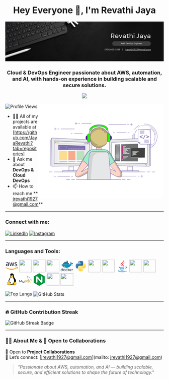 <h1 align="center">Hey Everyone 👋, I'm Revathi Jaya</h1>

<div align="center">
  <img src="https://github.com/JayaRevathi/JayaRevathi/blob/main/Banner.png" alt="AWS DevOps Engineer Banner">
</div>

<h3 align="center">
Cloud & DevOps Engineer passionate about AWS, automation, and AI, with hands-on experience in building scalable and secure solutions.
</h3>

<p align="center">
  <a href="https://www.linkedin.com/in/revathi-jaya/">
    <img src="https://img.shields.io/badge/LinkedIn-Revathi%20Jaya-blue?logo=linkedin&style=flat-square" />
  </a>
</p>

<img align="right" alt="Coding" width="400" src="https://raw.githubusercontent.com/devSouvik/devSouvik/master/gif3.gif">

<p align="left">
  <img src="https://komarev.com/ghpvc/?username=JayaRevathi&label=Profile%20views&color=0e75b6&style=flat" alt="Profile Views" />
</p>

- 👨‍💻 All of my projects are available at [https://github.com/JayaRevathi?tab=repositories] 
- 💬 Ask me about **DevOps & Cloud DevOps**  
- 📫 How to reach me ** jrevathi1927@gmail.com**

---

<h3 align="left">Connect with me:</h3>
<p align="left">
  <a href="linkedin.com/in/revathi-jaya" target="blank"><img align="center" src="https://raw.githubusercontent.com/rahuldkjain/github-profile-readme-generator/master/src/images/icons/Social/linked-in-alt.svg" alt="LinkedIn" height="30" width="40" /></a>
  <a href="https://instagram.com/revthi_jaya" target="blank"><img align="center" src="https://raw.githubusercontent.com/rahuldkjain/github-profile-readme-generator/master/src/images/icons/Social/instagram.svg" alt="Instagram" height="30" width="40" /></a>
</p>

---

<h3 align="left">Languages and Tools:</h3>
<p align="left">
  <img src="https://raw.githubusercontent.com/devicons/devicon/master/icons/amazonwebservices/amazonwebservices-original-wordmark.svg" width="40" height="40"/>
  <img src="https://www.vectorlogo.zone/logos/microsoft_azure/microsoft_azure-icon.svg" width="40" height="40"/>
  <img src="https://www.vectorlogo.zone/logos/gnu_bash/gnu_bash-icon.svg" width="40" height="40"/>
  <img src="https://www.vectorlogo.zone/logos/circleci/circleci-icon.svg" width="40" height="40"/>
  <img src="https://raw.githubusercontent.com/devicons/devicon/master/icons/docker/docker-original-wordmark.svg" width="40" height="40"/>
  <img src="https://raw.githubusercontent.com/devicons/devicon/master/icons/python/python-original.svg" width="40" height="40"/>
  <img src="https://www.vectorlogo.zone/logos/git-scm/git-scm-icon.svg" width="40" height="40"/>
  <img src="https://www.vectorlogo.zone/logos/grafana/grafana-icon.svg" width="40" height="40"/>
  <img src="https://raw.githubusercontent.com/devicons/devicon/master/icons/java/java-original.svg" width="40" height="40"/>
  <img src="https://www.vectorlogo.zone/logos/jenkins/jenkins-icon.svg" width="40" height="40"/>
  <img src="https://www.vectorlogo.zone/logos/kubernetes/kubernetes-icon.svg" width="40" height="40"/>
  <img src="https://raw.githubusercontent.com/devicons/devicon/master/icons/linux/linux-original.svg" width="40" height="40"/>
  <img src="https://raw.githubusercontent.com/devicons/devicon/master/icons/mysql/mysql-original-wordmark.svg" width="40" height="40"/>
  <img src="https://raw.githubusercontent.com/devicons/devicon/master/icons/nginx/nginx-original.svg" width="40" height="40"/>
  <img src="https://www.vectorlogo.zone/logos/terraformio/terraformio-icon.svg" width="40" height="40"/>
  <img src="https://www.vectorlogo.zone/logos/sonarsource/sonarsource-icon.svg" width="40" height="40"/>
</p>


<p><img align="left" src="https://github-readme-stats.vercel.app/api/top-langs?username=JayaRevathi&show_icons=true&locale=en&layout=compact&theme=vue&hide_border=true" alt="Top Langs" /></p>

<p>&nbsp;<img align="center" src="https://github-readme-stats.vercel.app/api?username=JayaRevathi&show_icons=true&locale=en&theme=vue&hide_border=true" alt="GitHub Stats" /></p>


---
### 🔥 GitHub Contribution Streak

![GitHub Streak Badge](https://img.shields.io/badge/GitHub%20Streak-Active-brightgreen?logo=github&style=for-the-badge)

---

### 👩‍💻 About Me & 🤝 Open to Collaborations  

🤝 Open to **Project Collaborations**  
📧 Let’s connect: [jrevathi1927@gmail.com](mailto: jrevathi1927@gmail.com)  

> *"Passionate about AWS, automation, and AI — building scalable, secure, and efficient solutions to shape the future of technology."*

